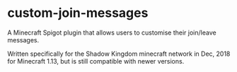 # custom-join-messages
A Minecraft Spigot plugin that allows users to customise their join/leave messages.

Written specifically for the Shadow Kingdom minecraft network in  Dec, 2018 for Minecraft 1.13, but is still compatible with newer versions.

